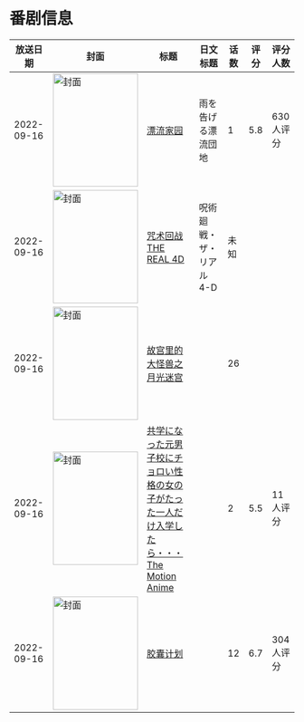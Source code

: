 # 番剧信息

|放送日期|封面|标题|日文标题|话数|评分|评分人数|
|---|---|---|---|---|---|---|
|2022-09-16|<img src="https://lain.bgm.tv/pic/cover/c/2b/26/350756_3Q6K3.jpg" alt="封面" style="width:150px;height:200px;object-fit:cover;">|[漂流家园](https://bangumi.tv/subject/350756)|雨を告げる漂流団地|1|5.8|630人评分|
|2022-09-16|<img src="https://lain.bgm.tv/pic/cover/c/79/47/536594_swfzB.jpg" alt="封面" style="width:150px;height:200px;object-fit:cover;">|[咒术回战 THE REAL 4D](https://bangumi.tv/subject/536594)|呪術廻戦・ザ・リアル 4-D|未知|||
|2022-09-16|<img src="https://lain.bgm.tv/pic/cover/c/37/34/400775_K6upp.jpg" alt="封面" style="width:150px;height:200px;object-fit:cover;">|[故宫里的大怪兽之月光迷宫](https://bangumi.tv/subject/400775)||26|||
|2022-09-16|<img src="https://bangumi.tv/img/no_icon_subject.png" alt="封面" style="width:150px;height:200px;object-fit:cover;">|[共学になった元男子校にチョロい性格の女の子がたった一人だけ入学したら・・・ The Motion Anime](https://bangumi.tv/subject/397610)||2|5.5|11人评分|
|2022-09-16|<img src="https://lain.bgm.tv/pic/cover/c/64/81/358573_053KW.jpg" alt="封面" style="width:150px;height:200px;object-fit:cover;">|[胶囊计划](https://bangumi.tv/subject/358573)||12|6.7|304人评分|
